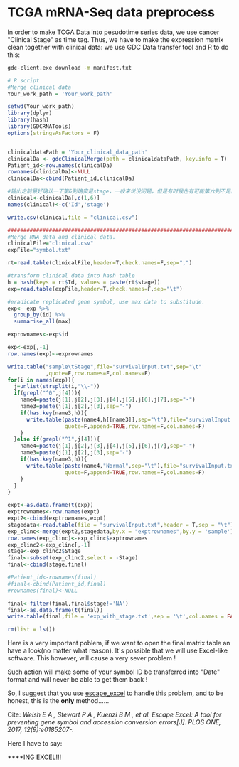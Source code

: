 # TCGA mRNA-Seq data preprocess

In order to make TCGA Data into pesudotime series data, we use cancer "Clinical Stage" as time tag. Thus, we have to make the expression matrix clean together with clinical data: we use GDC Data transfer tool and R to do this:

```bash
gdc-client.exe download -m manifest.txt 
```

```R
# R script
#Merge clinical data
Your_work_path = 'Your_work_path'

setwd(Your_work_path)
library(dplyr)
library(hash)
library(GDCRNATools)
options(stringsAsFactors = F)


clinicaldataPath = 'Your_clinical_data_path'
clinicalDa <- gdcClinicalMerge(path = clinicaldataPath, key.info = T)
Patient_id<-row.names(clinicalDa)
rownames(clinicalDa)<-NULL
clinicalDa<-cbind(Patient_id,clinicalDa)

#输出之前最好确认一下第6列确实是stage，一般来说没问题，但是有时候也有可能第六列不是的，这时候要改成对应的列数。
clinical<-clinicalDa[,c(1,6)]
names(clinical)<-c('Id','stage')

write.csv(clinical,file = "clinical.csv")

##################################################################################################
#Merge RNA data and clinical data.
clinicalFile="clinical.csv"
expFile="symbol.txt"

rt=read.table(clinicalFile,header=T,check.names=F,sep=",")

#transform clinical data into hash table
h = hash(keys = rt$Id, values = paste(rt$stage))
exp=read.table(expFile,header=T,check.names=F,sep="\t")

#eradicate replicated gene symbol, use max data to substitude.
exp<- exp %>%
  group_by(id) %>%
  summarise_all(max)

exprownames<-exp$id

exp<-exp[,-1]
row.names(exp)<-exprownames

write.table("sample\tStage",file="survivalInput.txt",sep="\t"
            ,quote=F,row.names=F,col.names=F)
for(i in names(exp)){
  j=unlist(strsplit(i,"\\-"))
  if(grepl("^0",j[4])){
    name4=paste(j[1],j[2],j[3],j[4],j[5],j[6],j[7],sep="-")
    name3=paste(j[1],j[2],j[3],sep="-")
    if(has.key(name3,h)){
      write.table(paste(name4,h[[name3]],sep="\t"),file="survivalInput.txt",sep="\t",
                  quote=F,append=TRUE,row.names=F,col.names=F)
    }
  }else if(grepl("^1",j[4])){
    name4=paste(j[1],j[2],j[3],j[4],j[5],j[6],j[7],sep="-")
    name3=paste(j[1],j[2],j[3],sep="-")
    if(has.key(name3,h)){
      write.table(paste(name4,"Normal",sep="\t"),file="survivalInput.txt",sep="\t",
                  quote=F,append=TRUE,row.names=F,col.names=F)
    }
  }
}

expt<-as.data.frame(t(exp))
exptrownames<-row.names(expt)
expt2<-cbind(exptrownames,expt)
stagedata<-read.table(file = "survivalInput.txt",header = T,sep = "\t")
exp_clinc<-merge(expt2,stagedata,by.x = "exptrownames",by.y = 'sample')
row.names(exp_clinc)<-exp_clinc$exptrownames
exp_clinc2<-exp_clinc[,-1]
stage<-exp_clinc2$Stage
final<-subset(exp_clinc2,select = -Stage)
final<-cbind(stage,final)

#Patient_id<-rownames(final)
#final<-cbind(Patient_id,final)
#rownames(final)<-NULL

final<-filter(final,final$stage!='NA')
final<-as.data.frame(t(final))
write.table(final,file = 'exp_with_stage.txt',sep = '\t',col.names = FALSE)

rm(list = ls())

```

Here is a very important poblem, if we want to open the final matrix table an have a look(no matter what reason). It's possible that we will use Excel-like software. This however, will cause a very sever problem !

Such action will make some of your symbol ID be transferred into "Date" format and will never be able to get them back !

So, I suggest that you use [escape_excel](https://github.com/pstew/escape_excel) to handle this problem, and to be honest, this is the **only** method......

Cite: *Welsh E A , Stewart P A , Kuenzi B M , et al. Escape Excel: A tool for preventing gene symbol and accession conversion errors[J]. PLOS ONE, 2017, 12(9):e0185207-.*

Here I have to say:

****ING EXCEL!!!

